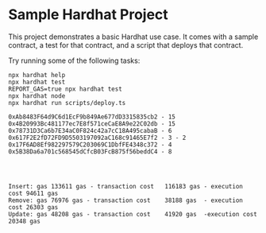 # Sample Hardhat Project

This project demonstrates a basic Hardhat use case. It comes with a sample contract, a test for that contract, and a script that deploys that contract.

Try running some of the following tasks:

```shell
npx hardhat help
npx hardhat test
REPORT_GAS=true npx hardhat test
npx hardhat node
npx hardhat run scripts/deploy.ts
```


    0xAb8483F64d9C6d1EcF9b849Ae677dD3315835cb2 - 15
    0x4B20993Bc481177ec7E8f571ceCaE8A9e22C02db - 15
    0x78731D3Ca6b7E34aC0F824c42a7cC18A495cabaB - 6
    0x617F2E2fD72FD9D5503197092aC168c91465E7f2 - 3 - 2
    0x17F6AD8Ef982297579C203069C1DbfFE4348c372 - 4
    0x5B38Da6a701c568545dCfcB03FcB875f56beddC4 - 8




    Insert: gas	133611 gas - transaction cost	116183 gas - execution cost	94611 gas 
    Remove: gas	76976 gas - transaction cost	38188 gas  - execution cost	26303 gas 
    Update: gas	48208 gas - transaction cost	41920 gas  -execution cost	20348 gas 
